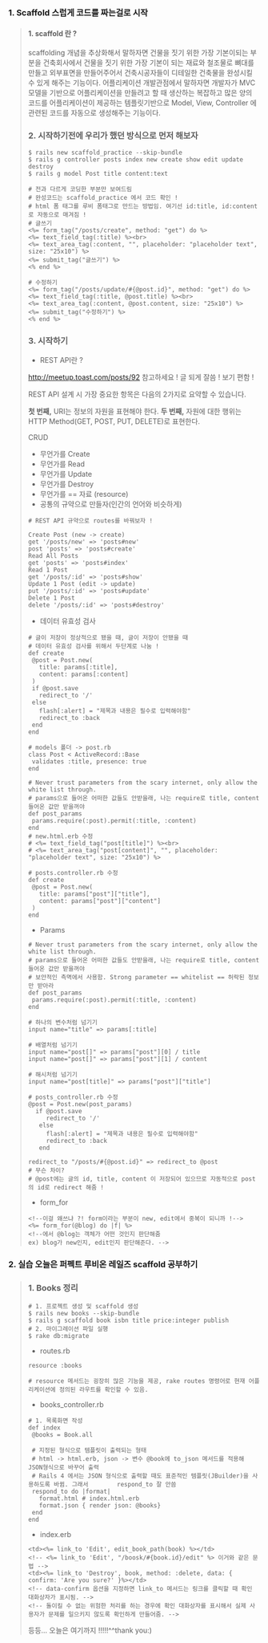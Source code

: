 ### 1. Scaffold 스럽게 코드를 짜는걸로 시작

> #### 1. scaffold 란 ?
>
> scaffolding 개념을 추상화해서 말하자면 건물을 짓기 위한 가장 기본이되는 부분을 건축회사에서 건물을 짓기 위한 가장 기본이 되는 재료와 철조물로 뼈대를 만들고 외부표면을 만들어주어서 건축시공자들이 디테일한 건축물을 완성시킬 수 있게 해주는 기능이다. 어플리케이션 개발관점에서 말하자면 개발자가 MVC 모델을 기반으로 어플리케이션을 만들려고 할 때 생산하는 복잡하고 많은 양의 코드를 어플리케이션이 제공하는 템플릿기반으로 Model, View, Controller 에 관련된 코드를 자동으로 생성해주는 기능이다.
>
> ### 2. 시작하기전에 우리가 했던 방식으로 먼저 해보자
>
> ```
> $ rails new scaffold_practice --skip-bundle
> $ rails g controller posts index new create show edit update destroy
> $ rails g model Post title content:text
>
> # 전과 다르게 코딩한 부분만 보여드림 
> # 완성코드는 scaffold_practice 에서 코드 확인 !
> # html 폼 태그를 루비 폼태그로 만드는 방법임. 여기선 id:title, id:content로 자동으로 매겨짐 !
> # 글쓰기 
> <%= form_tag("/posts/create", method: "get") do %>
> <%= text_field_tag(:title) %><br>
> <%= text_area_tag(:content, "", placeholder: "placeholder text", size: "25x10") %>
> <%= submit_tag("글쓰기") %>
> <% end %>
>
> # 수정하기
> <%= form_tag("/posts/update/#{@post.id}", method: "get") do %>
> <%= text_field_tag(:title, @post.title) %><br>
> <%= text_area_tag(:content, @post.content, size: "25x10") %>
> <%= submit_tag("수정하기") %>
> <% end %>
>
> ```
>
> ### 3. 시작하기
>
> - REST API란 ?
>
> <http://meetup.toast.com/posts/92> 참고하세요 ! 글 되게 잘씀 ! 보기 편함 !
>
> REST API 설계 시 가장 중요한 항목은 다음의 2가지로 요약할 수 있습니다.
>
> **첫 번째,** URI는 정보의 자원을 표현해야 한다. **두 번째,** 자원에 대한 행위는 HTTP Method(GET, POST, PUT, DELETE)로 표현한다.
>
> CRUD
>
> - 무언가를 Create
> - 무언가를 Read
> - 무언가를 Update
> - 무언가를 Destroy
> - 무언가를 == 자료 (resource)
> - 공통의 규약으로 만들자(인간의 언어와 비슷하게)
>
> ```
> # REST API 규약으로 routes를 바꿔보자 !
>
> Create Post (new -> create)
> get '/posts/new' => 'posts#new'
> post 'posts' => 'posts#create'
> Read All Posts
> get 'posts' => 'posts#index'
> Read 1 Post
> get '/posts/:id' => 'posts#show'
> Update 1 Post (edit -> update)
> put '/posts/:id' => 'posts#update'
> Delete 1 Post 
> delete '/posts/:id' => 'posts#destroy'
> ```
>
> - 데이터 유효성 검사
>
> ```
> # 글이 저장이 정상적으로 됐을 때, 글이 저장이 안됐을 때 
> # 데이터 유효성 검사를 위해서 두단계로 나눔 !
> def create
>  @post = Post.new(
>    title: params[:title],
>    content: params[:content]
>  )
>  if @post.save
>    redirect_to '/'
>  else
>    flash[:alert] = "제목과 내용은 필수로 입력해야함"
>    redirect_to :back
>  end
> end
>
> # models 폴더 -> post.rb
> class Post < ActiveRecord::Base
>  validates :title, presence: true
> end
>
> # Never trust parameters from the scary internet, only allow the white list through.
> # params으로 들어온 어떠한 값들도 안받을래, 나는 require로 title, content 들어온 값만 받을꺼야
> def post_params
>  params.require(:post).permit(:title, :content)
> end
> # new.html.erb 수정
> # <%= text_field_tag("post[title]") %><br>
> # <%= text_area_tag("post[content]", "", placeholder: "placeholder text", size: "25x10") %>
>
> # posts.controller.rb 수정
> def create
>  @post = Post.new(
>    title: params["post"]["title"],
>    content: params["post"]["content"]
>  )
> end
> ```
>
> - Params
>
> ```
> # Never trust parameters from the scary internet, only allow the white list through.
> # params으로 들어온 어떠한 값들도 안받을래, 나는 require로 title, content 들어온 값만 받을꺼야
> # 보안적인 측멱에서 사용함. Strong parameter == whitelist == 허락된 정보만 받아라
> def post_params
>  params.require(:post).permit(:title, :content)
> end
>
> # 하나의 변수처럼 넘기기
> input name="title" => params[:title]
>
> # 배열처럼 넘기기
> input name="post[]" => params["post"][0] / title
> input name="post[]" => params["post"][1] / content
>
> # 해시처럼 넘기기
> input name="post[title]" => params["post"]["title"]
>
> # posts_controller.rb 수정
> @post = Post.new(post_params)
>   if @post.save
>      redirect_to '/'
>    else
>      flash[:alert] = "제목과 내용은 필수로 입력해야함"
>      redirect_to :back
>    end
>
> redirect_to "/posts/#{@post.id}" => redirect_to @post
> # 무슨 차이?
> # @post에는 글의 id, title, content 이 저장되어 있으므로 자동적으로 post의 id로 redirect 해줌 !
> ```
>
> - form_for
>
> ```
> <!--이걸 왜쓰냐 ?! form이라는 부분이 new, edit에서 중복이 되니까 !-->
> <%= form_for(@blog) do |f| %> 
> <!--에서 @blog는 객체가 어떤 것인지 판단해줌 
> ex) blog가 new인지, edit인지 판단해준다. -->
> ```

### 2. 실습 오늘은 퍼펙트 루비온 레일즈 scaffold 공부하기

> ### 1. Books 정리
>
> ```
> # 1. 프로젝트 생성 및 scaffold 생성
> $ rails new books --skip-bundle
> $ rails g scaffold book isbn title price:integer publish
> # 2. 마이그레이션 파일 실행
> $ rake db:migrate
> ```
>
> - routes.rb
>
> ```
> resource :books
>
> # resource 메서드는 굉장히 많은 기능을 제공, rake routes 명령어로 현재 어플리케이션에 정의된 라우트를 확인할 수 있음.
> ```
>
> - books_controller.rb
>
> ```
> # 1. 목록화면 작성
> def index
>  @books = Book.all
>  
>  # 지정된 형식으로 템플릿이 출력되는 형태
>  # html -> html.erb, json -> 변수 @book에 to_json 메서드를 적용해 JSON형식으로 바꾸어 출력
>  # Rails 4 에서는 JSON 형식으로 출력할 때도 표준적인 템플릿(JBuilder)을 사용하도록 바뀜. 그래서 	   respond_to 잘 안씀
>  respond_to do |format|
>    format.html # index.html.erb
>    format.json { render json: @books}
>  end
> end
> ```
>
> - index.erb
>
> ```
> <td><%= link_to 'Edit', edit_book_path(book) %></td>
> <!-- <%= link_to 'Edit', "/boosk/#{book.id}/edit" %> 이거와 같은 문법 -->
> <td><%= link_to 'Destroy', book, method: :delete, data: { confirm: 'Are you sure?' }%></td>
> <!-- data-confirm 옵션을 지정하면 link_to 메서드는 링크를 클릭할 때 확인 대화상자가 표시됨. -->
> <!-- 돌이킬 수 없는 위험한 처리를 하는 경우에 확인 대화상자를 표시해서 실제 사용자가 문제를 일으키지 않도록 확인하게 만들어줌. -->
> ```
>
> 등등... 오늘은 여기까지 !!!!!^^thank you:)